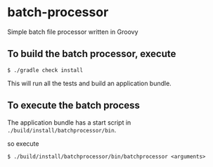 # batch-processor
Simple batch file processor written in Groovy

## To build the batch processor, execute

```
$ ./gradle check install
```

This will run all the tests and build an application bundle.

## To execute the batch process

The application bundle has a start script in `./build/install/batchprocessor/bin`.

so execute

```
$ ./build/install/batchprocessor/bin/batchprocessor <arguments>
```
